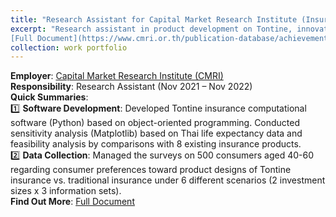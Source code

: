 ```yaml
---
title: "Research Assistant for Capital Market Research Institute (Insurance)"
excerpt: "Research assistant in product development on Tontine, innovative type of life insurance to address ageing society issue  
[Full Document](https://www.cmri.or.th/publication-database/achievement-cmri-publication/36C-Tontine-as-a-Hedging-Instrument-for-Retirement-Investment)"
collection: work portfolio
---
```


**Employer**: [Capital Market Research Institute (CMRI)](https://www.cmri.or.th/home/)  
**Responsibility**: Research Assistant (Nov 2021 – Nov 2022)  
**Quick Summaries**:  
:one: **Software Development**: Developed Tontine insurance computational software (Python) based on object-oriented programming. Conducted sensitivity analysis (Matplotlib) based on Thai life expectancy data and feasibility analysis by comparisons with 8 existing insurance products.  
:two: **Data Collection**: Managed the surveys on 500 consumers aged 40-60 regarding consumer preferences toward product designs of Tontine insurance vs. traditional insurance under 6 different scenarios (2 investment sizes x 3 information sets).  
**Find Out More**: [Full Document](https://www.cmri.or.th/publication-database/achievement-cmri-publication/36C-Tontine-as-a-Hedging-Instrument-for-Retirement-Investment)

